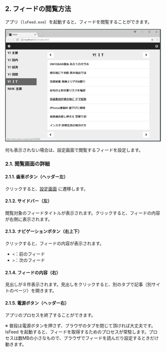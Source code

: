 ## 2. フィードの閲覧方法
アプリ（`lsFeed.exe`）を起動すると、フィードを閲覧することができます。

![閲覧画面](./reading-feeds/index.png)

何も表示されない場合は、設定画面で閲覧するフィードを設定します。


### 2.1. 閲覧画面の詳細
#### 2.1.1. 歯車ボタン（ヘッダー左）
クリックすると、[設定画面](./setting-feeds.md) に遷移します。

#### 2.1.2. サイドバー（左）
閲覧対象のフィードタイトルが表示されます。クリックすると、フィードの内容が右側に表示されます。

#### 2.1.3. ナビゲーションボタン（右上下）
クリックすると、フィードの内容が表示されます。

- `<`：前のフィード
- `>`：次のフィード

#### 2.1.4. フィードの内容（右）
見出しが８件表示されます。見出しをクリックすると、別のタブで記事（別サイトのページ）を開きます。

#### 2.1.5. 電源ボタン（ヘッダー右）
アプリのプロセスを終了することができます。

※ 普段は電源ボタンを押さず、ブラウザのタブを閉じて頂ければ大丈夫です。lsFeed を起動すると、フィードを取得するためのプロセスが常駐します。プロセスは数MBの小さなもので、ブラウザでフィードを読んだり設定するときだけ動きます。
